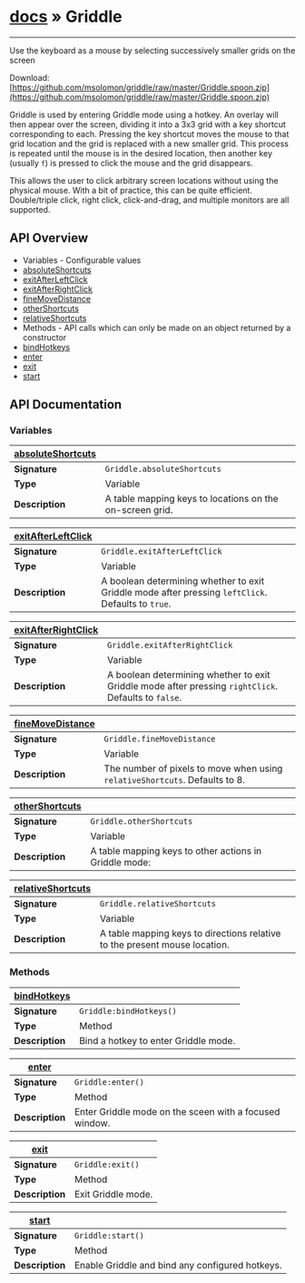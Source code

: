 # [docs](index.md) » Griddle
---

Use the keyboard as a mouse by selecting successively smaller grids on the screen

Download: [https://github.com/msolomon/griddle/raw/master/Griddle.spoon.zip](https://github.com/msolomon/griddle/raw/master/Griddle.spoon.zip)

Griddle is used by entering Griddle mode using a hotkey.
An overlay will then appear over the screen, dividing it into a 3x3 grid with a key shortcut corresponding to each.
Pressing the key shortcut moves the mouse to that grid location and the grid is replaced with a new smaller grid.
This process is repeated until the mouse is in the desired location,
then another key (usually `f`) is pressed to click the mouse and the grid disappears.

This allows the user to click arbitrary screen locations without using the physical mouse.
With a bit of practice, this can be quite efficient.
Double/triple click, right click, click-and-drag, and multiple monitors are all supported.


## API Overview
* Variables - Configurable values
 * [absoluteShortcuts](#absoluteShortcuts)
 * [exitAfterLeftClick](#exitAfterLeftClick)
 * [exitAfterRightClick](#exitAfterRightClick)
 * [fineMoveDistance](#fineMoveDistance)
 * [otherShortcuts](#otherShortcuts)
 * [relativeShortcuts](#relativeShortcuts)
* Methods - API calls which can only be made on an object returned by a constructor
 * [bindHotkeys](#bindHotkeys)
 * [enter](#enter)
 * [exit](#exit)
 * [start](#start)

## API Documentation

### Variables

| [absoluteShortcuts](#absoluteShortcuts)         |                                                                                     |
| --------------------------------------------|-------------------------------------------------------------------------------------|
| **Signature**                               | `Griddle.absoluteShortcuts`                                                                    |
| **Type**                                    | Variable                                                                     |
| **Description**                             | A table mapping keys to locations on the on-screen grid.                                                                     |

| [exitAfterLeftClick](#exitAfterLeftClick)         |                                                                                     |
| --------------------------------------------|-------------------------------------------------------------------------------------|
| **Signature**                               | `Griddle.exitAfterLeftClick`                                                                    |
| **Type**                                    | Variable                                                                     |
| **Description**                             | A boolean determining whether to exit Griddle mode after pressing `leftClick`. Defaults to `true`.                                                                     |

| [exitAfterRightClick](#exitAfterRightClick)         |                                                                                     |
| --------------------------------------------|-------------------------------------------------------------------------------------|
| **Signature**                               | `Griddle.exitAfterRightClick`                                                                    |
| **Type**                                    | Variable                                                                     |
| **Description**                             | A boolean determining whether to exit Griddle mode after pressing `rightClick`. Defaults to `false`.                                                                     |

| [fineMoveDistance](#fineMoveDistance)         |                                                                                     |
| --------------------------------------------|-------------------------------------------------------------------------------------|
| **Signature**                               | `Griddle.fineMoveDistance`                                                                    |
| **Type**                                    | Variable                                                                     |
| **Description**                             | The number of pixels to move when using `relativeShortcuts`. Defaults to 8.                                                                     |

| [otherShortcuts](#otherShortcuts)         |                                                                                     |
| --------------------------------------------|-------------------------------------------------------------------------------------|
| **Signature**                               | `Griddle.otherShortcuts`                                                                    |
| **Type**                                    | Variable                                                                     |
| **Description**                             | A table mapping keys to other actions in Griddle mode:                                                                     |

| [relativeShortcuts](#relativeShortcuts)         |                                                                                     |
| --------------------------------------------|-------------------------------------------------------------------------------------|
| **Signature**                               | `Griddle.relativeShortcuts`                                                                    |
| **Type**                                    | Variable                                                                     |
| **Description**                             | A table mapping keys to directions relative to the present mouse location.                                                                     |

### Methods

| [bindHotkeys](#bindHotkeys)         |                                                                                     |
| --------------------------------------------|-------------------------------------------------------------------------------------|
| **Signature**                               | `Griddle:bindHotkeys()`                                                                    |
| **Type**                                    | Method                                                                     |
| **Description**                             | Bind a hotkey to enter Griddle mode.                                                                     |

| [enter](#enter)         |                                                                                     |
| --------------------------------------------|-------------------------------------------------------------------------------------|
| **Signature**                               | `Griddle:enter()`                                                                    |
| **Type**                                    | Method                                                                     |
| **Description**                             | Enter Griddle mode on the sceen with a focused window.                                                                     |

| [exit](#exit)         |                                                                                     |
| --------------------------------------------|-------------------------------------------------------------------------------------|
| **Signature**                               | `Griddle:exit()`                                                                    |
| **Type**                                    | Method                                                                     |
| **Description**                             | Exit Griddle mode.                                                                     |

| [start](#start)         |                                                                                     |
| --------------------------------------------|-------------------------------------------------------------------------------------|
| **Signature**                               | `Griddle:start()`                                                                    |
| **Type**                                    | Method                                                                     |
| **Description**                             | Enable Griddle and bind any configured hotkeys.                                                                     |

